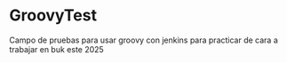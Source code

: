 # GroovyTest
Campo de pruebas para usar groovy con jenkins para practicar de cara a trabajar en buk este 2025

